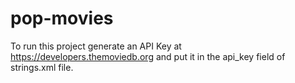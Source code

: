 # pop-movies

To run this project generate an API Key at https://developers.themoviedb.org and put it in the api_key field of strings.xml file.
